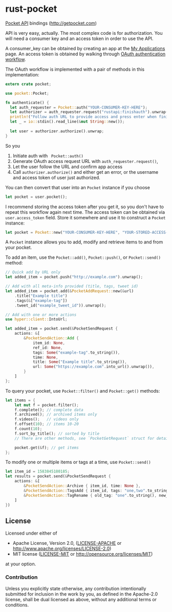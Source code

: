 # rust-pocket

[Pocket API](http://getpocket.com/developer/docs/overview) bindings
(http://getpocket.com)

API is very easy, actually. The most complex code is for authorization.
You will need a consumer key and an access token in order to use the
API.

A consumer_key can be obtained by creating an app at the
[My Applications](http://getpocket.com/developer/apps/) page. An access
token is obtained by walking through
[OAuth authentication workflow](http://getpocket.com/developer/docs/authentication).

The OAuth workflow is implemented with a pair of methods in this
implementation:

```rust
extern crate pocket;

use pocket::Pocket;

fn authenticate() {
  let auth_requester = Pocket::auth("YOUR-CONSUMER-KEY-HERE");
  let authorizer = auth_requester.request("rustapi:finishauth").unwrap();
  println!("Follow auth URL to provide access and press enter when finished: {}", authorizer.url());
  let _ = io::stdin().read_line(&mut String::new());
  
  let user = authorizer.authorize().unwrap;
}
```

So you
1. Initiate auth with ` Pocket::auth()`
2. Generate OAuth access request URL with `auth_requester.request()`,
3. Let the user follow the URL and confirm app access
4. Call `authorizer.authorize()` and either get an error, or the
   username and access token of user just authorized.

You can then convert that user into an `Pocket` instance if you choose

```rust
let pocket = user.pocket();
```

I recommend storing the access token after you get it, so you don't have
to repeat this workflow again next time. The access token can be
obtained via `user.access_token` field. Store it somewhere and use it to
construct a `Pocket` instance:

```rust
let pocket = Pocket::new("YOUR-CONSUMER-KEY-HERE", "YOUR-STORED-ACCESS-TOKEN");
```

A `Pocket` instance allows you to add, modify and retrieve items to and
from your pocket.

To add an item, use the `Pocket::add()`, `Pocket::push()`, or
`Pocket::send()` method:

```rust
// Quick add by URL only
let added_item = pocket.push("http://example.com").unwrap();

// Add with all meta-info provided (title, tags, tweet id)
let added_item = pocket.add(&PocketAddRequest::new(&url)
    .title("Example title")
    .tags(&["example-tag"])
    .tweet_id("example_tweet_id")).unwrap();

// Add with one or more actions
use hyper::client::IntoUrl;

let added_item = pocket.send(&PocketSendRequest { 
    actions: &[
        &PocketSendAction::Add {
            item_id: None,
            ref_id: None,
            tags: Some("example-tag".to_string()),
            time: None,
            title: Some("Example title".to_string()), 
            url: Some("https://example.com".into_url().unwrap()), 
        }
    ]
};
```

To query your pocket, use `Pocket::filter()` and `Pocket::get()`
methods:

```rust
let items = {
    let mut f = pocket.filter();
    f.complete(); // complete data
    f.archived(); // archived items only
    f.videos();   // videos only
    f.offset(10); // items 10-20
    f.count(10);
    f.sort_by_title(); // sorted by title
    // There are other methods, see `PocketGetRequest` struct for details

    pocket.get(&f); // get items
};
```

To modify one or multiple items or tags at a time, use `Pocket::send()`

```rust
let item_id = 1583845180185;
let results = pocket.send(&PocketSendRequest {
    actions: &[
        &PocketSendAction::Archive { item_id, time: None },
        &PocketSendAction::TagsAdd { item_id, tags: "one,two".to_string(), time: None },
        &PocketSendAction::TagRename { old_tag: "one".to_string(), new_tag: "1".to_string(), time: None },
    ]
})
```

## License

Licensed under either of

* Apache License, Version 2.0, ([LICENSE-APACHE](LICENSE-APACHE) or
  http://www.apache.org/licenses/LICENSE-2.0)
* MIT license ([LICENSE-MIT](LICENSE-MIT) or
  http://opensource.org/licenses/MIT)

at your option.

### Contribution

Unless you explicitly state otherwise, any contribution intentionally
submitted for inclusion in the work by you, as defined in the Apache-2.0
license, shall be dual licensed as above, without any additional terms
or conditions.
